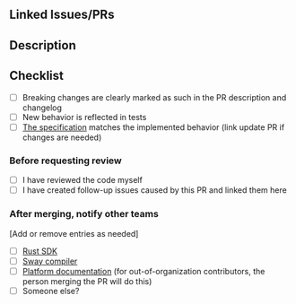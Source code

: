 
## Linked Issues/PRs
<!-- List of related issues/PRs -->

## Description
<!-- List of detailed changes -->

## Checklist
- [ ] Breaking changes are clearly marked as such in the PR description and changelog
- [ ] New behavior is reflected in tests
- [ ] [The specification](https://github.com/FuelLabs/fuel-specs/) matches the implemented behavior (link update PR if changes are needed)

### Before requesting review
- [ ] I have reviewed the code myself
- [ ] I have created follow-up issues caused by this PR and linked them here

### After merging, notify other teams

[Add or remove entries as needed]

- [ ] [Rust SDK](https://github.com/FuelLabs/fuels-rs/)
- [ ] [Sway compiler](https://github.com/FuelLabs/sway/)
- [ ] [Platform documentation](https://github.com/FuelLabs/devrel-requests/issues/new?assignees=&labels=new+request&projects=&template=NEW-REQUEST.yml&title=%5BRequest%5D%3A+) (for out-of-organization contributors, the person merging the PR will do this)
- [ ] Someone else?
